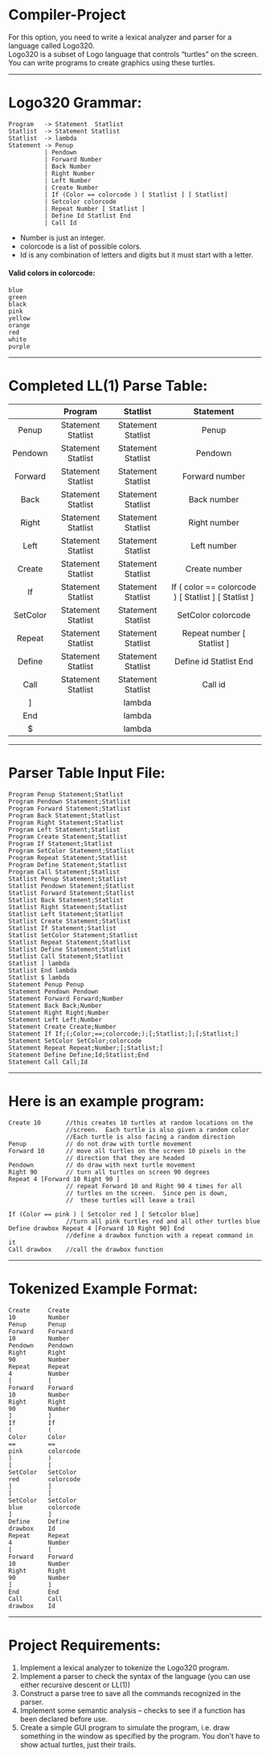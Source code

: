 Compiler-Project
================
For this option, you need to write a lexical analyzer and parser for a language called Logo320.  
Logo320 is a subset of Logo language that controls “turtles” on the screen.  
You can write programs to create graphics using these turtles. 
___
Logo320 Grammar:
===
```
Program   -> Statement  Statlist  
Statlist  -> Statement Statlist  
Statlist  -> lambda  
Statement -> Penup
          | Pendown
          | Forward Number
          | Back Number
          | Right Number
          | Left Number
          | Create Number
          | If (Color == colorcode ) [ Statlist ] [ Statlist]
          | Setcolor colorcode
          | Repeat Number [ Statlist ]
          | Define Id Statlist End
          | Call Id
```

 *  Number is just an integer.  
 *  colorcode is a list of possible colors.   
 *  Id is any combination of letters and digits but it must start with a letter.  

#### Valid colors in colorcode:
```
blue
green
black
pink
yellow
orange
red
white
purple
```
___
Completed LL(1) Parse Table:
===

|	| Program            | Statlist           | Statement                                           |
|:-------:|:------------------:|:------------------:|:---------------------------------------------------:|
|Penup	| Statement Statlist | Statement Statlist | Penup                                               |
|Pendown	| Statement Statlist | Statement Statlist | Pendown                                             |
|Forward	| Statement Statlist | Statement Statlist | Forward number                                      |
|Back	| Statement Statlist | Statement Statlist | Back number                                         |
|Right	| Statement Statlist | Statement Statlist | Right number                                        |
|Left	| Statement Statlist | Statement Statlist | Left number                                         |
|Create	| Statement Statlist | Statement Statlist | Create number                                       |
|If	| Statement Statlist | Statement Statlist | If ( color == colorcode ) [ Statlist ] [ Statlist ] |
|SetColor	| Statement Statlist | Statement Statlist | SetColor colorcode                                  |
|Repeat	| Statement Statlist | Statement Statlist | Repeat number [ Statlist ]                          |
|Define	| Statement Statlist | Statement Statlist | Define id Statlist End                              |
|Call	| Statement Statlist | Statement Statlist | Call id                                             |
|]	|	           | lambda	            |                                                     |
|End	|	           | lambda	            |                                                     |
|$	|	           | lambda	            |                                                     |
 
___
Parser Table Input File:
===
 
```
Program Penup Statement;Statlist
Program Pendown Statement;Statlist
Program Forward Statement;Statlist
Program Back Statement;Statlist
Program Right Statement;Statlist
Program Left Statement;Statlist
Program Create Statement;Statlist
Program If Statement;Statlist
Program SetColor Statement;Statlist
Program Repeat Statement;Statlist
Program Define Statement;Statlist
Program Call Statement;Statlist
Statlist Penup Statement;Statlist
Statlist Pendown Statement;Statlist
Statlist Forward Statement;Statlist
Statlist Back Statement;Statlist
Statlist Right Statement;Statlist
Statlist Left Statement;Statlist
Statlist Create Statement;Statlist
Statlist If Statement;Statlist
Statlist SetColor Statement;Statlist
Statlist Repeat Statement;Statlist
Statlist Define Statement;Statlist
Statlist Call Statement;Statlist
Statlist ] lambda
Statlist End lambda
Statlist $ lambda
Statement Penup Penup
Statement Pendown Pendown
Statement Forward Forward;Number
Statement Back Back;Number
Statement Right Right;Number
Statement Left Left;Number
Statement Create Create;Number
Statement If If;(;Color;==;colorcode;);[;Statlist;];[;Statlist;]
Statement SetColor SetColor;colorcode
Statement Repeat Repeat;Number;[;Statlist;]
Statement Define Define;Id;Statlist;End
Statement Call Call;Id
```
___
Here is an example program:
===
```
Create 10       //this creates 10 turtles at random locations on the  
                //screen.  Each turtle is also given a random color
                //Each turtle is also facing a random direction  
Penup           // do not draw with turtle movement  
Forward 10      // move all turtles on the screen 10 pixels in the  
                // direction that they are headed  
Pendown         // do draw with next turtle movement  
Right 90        // turn all turtles on screen 90 degrees  
Repeat 4 [Forward 10 Right 90 ]  
                // repeat Forward 10 and Right 90 4 times for all  
                // turtles on the screen.  Since pen is down,  
                //  these turtles will leave a trail  

If (Color == pink ) [ Setcolor red ] [ Setcolor blue]  
                //turn all pink turtles red and all other turtles blue  
Define drawbox Repeat 4 [Forward 10 Right 90] End  
                //define a drawbox function with a repeat command in it  
Call drawbox    //call the drawbox function  
```
___
Tokenized Example Format:
===
```
Create     Create
10         Number
Penup      Penup
Forward    Forward
10         Number
Pendown    Pendown
Right      Right
90         Number
Repeat     Repeat
4          Number
[          [
Forward    Forward
10         Number
Right      Right
90         Number
]          ]
If         If
(          (
Color      Color
==         ==
pink       colorcode
)          )
[          [
SetColor   SetColor
red        colorcode
]          ]
[          [
SetColor   SetColor
blue       colorcode
]          ]
Define     Define
drawbox    Id
Repeat     Repeat
4          Number
[          [
Forward    Forward
10         Number
Right      Right
90         Number
]          ]
End        End
Call       Call
drawbox    Id
```
___
Project Requirements:
===
1. Implement a lexical analyzer to tokenize the Logo320 program.  
2. Implement a parser to check the syntax of the language (you can use either recursive descent or LL(1))  
3. Construct a parse tree to save all the commands recognized in the parser.  
4. Implement some semantic analysis – checks to see if a function has been declared before use.  
5. Create a simple GUI program to simulate the program, i.e. draw something in the window as specified by the program.      You don’t have to show actual turtles, just their trails.  
